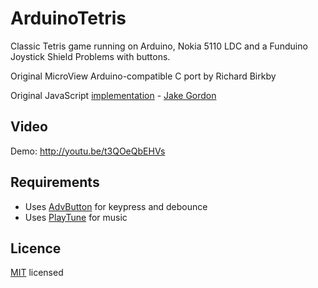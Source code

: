 ArduinoTetris
=============

Classic Tetris game running on Arduino, Nokia 5110 LDC and a Funduino Joystick Shield
Problems with buttons.

Original MicroView Arduino-compatible C port by Richard Birkby

Original JavaScript [implementation](https://github.com/jakesgordon/javascript-tetris) - [Jake Gordon](https://twitter.com/jakesgordon)

Video
-----

Demo: http://youtu.be/t3QOeQbEHVs

Requirements
------------

* Uses [AdvButton](http://playground.arduino.cc/Code/AdvButton) for keypress and debounce
* Uses [PlayTune](https://code.google.com/p/arduino-playtune/) for music

Licence
-------

[MIT](http://en.wikipedia.org/wiki/MIT_License) licensed
